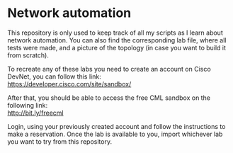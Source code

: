 # Network automation

This repository is only used to keep track of all my scripts as I learn about network automation. You can also find the corresponding lab file, where all tests were made, and a picture of the topology (in case you want to build it from scratch).  

To recreate any of these labs you need to create an account on Cisco DevNet, you can follow this link:  
<https://developer.cisco.com/site/sandbox/>  

After that, you should be able to access the free CML sandbox on the following link:  
<http://bit.ly/freecml>  

Login, using your previously created account and follow the instructions to make a reservation. Once the lab is available to you, import whichever lab you want to try from this repository. 
